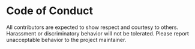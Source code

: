 # Code of Conduct

All contributors are expected to show respect and courtesy to others.
Harassment or discriminatory behavior will not be tolerated.
Please report unacceptable behavior to the project maintainer.
